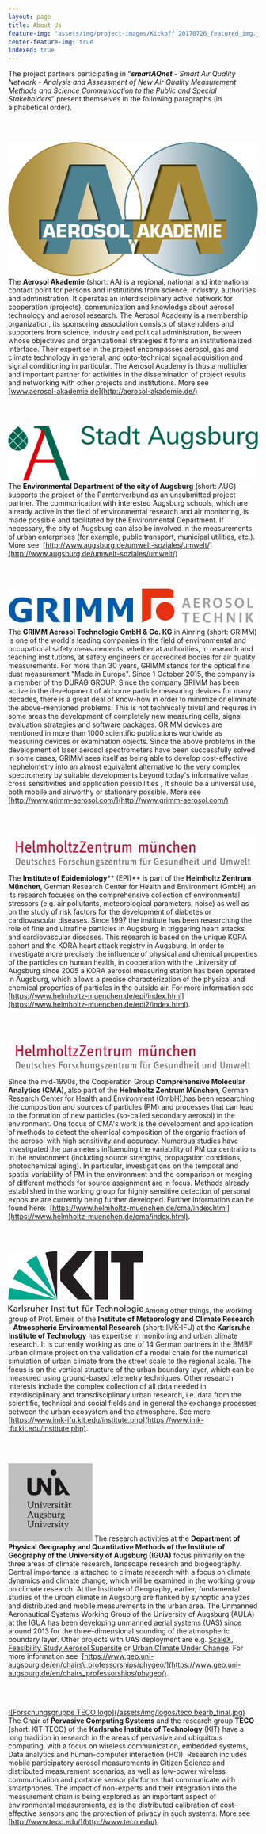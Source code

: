 ```yaml
---
layout: page
title: About Us
feature-img: "assets/img/project-images/Kickoff 20170726_featured_img.jpg"
center-feature-img: true
indexed: true
---
```


The project partners participating in "_**smartAQnet** - Smart Air Quality Network - Analysis and Assessment of New Air Quality Measurement Methods and Science Communication to the Public and Special Stakeholders_" present themselves in the following paragraphs (in alphabetical order).


<br><br>

[![Aerosol Akademie logo](/assets/img/logos/00-Logo_freigestellt.png)](http://www.aerosol-akademie.de/)
The **Aerosol Akademie** (short: AA) is a regional, national and international contact point for persons and institutions from science, industry, authorities and administration. It operates an interdisciplinary active network for cooperation (projects), communication and knowledge about aerosol technology and aerosol research. The Aerosol Academy is a membership organization, its sponsoring association consists of stakeholders and supporters from science, industry and political administration, between whose objectives and organizational strategies it forms an institutionalized interface. Their expertise in the project encompasses aerosol, gas and climate technology in general, and opto-technical signal acquisition and signal conditioning in particular. The Aerosol Academy is thus a multiplier and important partner for activities in the dissemination of project results and networking with other projects and institutions. More see [www.aerosol-akademie.de](http://aerosol-akademie.de/)

<br><br>

[![Stadt Augsburg logo](/assets/img/logos/Logo-Stadt_Augsburg-rotgruen-RGB.png)](http://www.augsburg.de/umwelt-soziales/umwelt/)
The **Environmental Department of the city of Augsburg** (short: AUG) supports the project of the Parnterverbund as an unsubmitted project partner. The communication with interested Augsburg schools, which are already active in the field of environmental research and air monitoring, is made possible and facilitated by the Environmental Department. If necessary, the city of Augsburg can also be involved in the measurements of urban enterprises (for example, public transport, municipal utilities, etc.). More see  [http://www.augsburg.de/umwelt-soziales/umwelt/](http://www.augsburg.de/umwelt-soziales/umwelt/)

<br><br>

![Grimm logo](/assets/img/logos/grimm_2017_final.jpg)
The **GRIMM Aerosol Technologie GmbH & Co. KG** in Ainring (short: GRIMM) is one of the world's leading companies in the field of environmental and occupational safety measurements, whether at authorities, in research and teaching institutions, at safety engineers or accredited bodies for air quality measurements. For more than 30 years, GRIMM stands for the optical fine dust measurement "Made in Europe". Since 1 October 2015, the company is a member of the DURAG GROUP. Since the company GRIMM has been active in the development of airborne particle measuring devices for many decades, there is a great deal of know-how in order to minimize or eliminate the above-mentioned problems. This is not technically trivial and requires in some areas the development of completely new measuring cells, signal evaluation strategies and software packages. GRIMM devices are mentioned in more than 1000 scientific publications worldwide as measuring devices or examination objects. Since the above problems in the development of laser aerosol spectrometers have been successfully solved in some cases, GRIMM sees itself as being able to develop cost-effective nephelometry into an almost equivalent alternative to the very complex spectrometry by suitable developments beyond today's informative value, cross sensitivities and application possibilities , It should be a universal use, both mobile and airworthy or stationary possible. More see [http://www.grimm-aerosol.com/](http://www.grimm-aerosol.com/)

<br><br>

[![Helmholtz Zentrum München logo](/assets/img/logos/Helmholtz%20resized.jpg)](https://www.helmholtz-muenchen.de/epi2/index.html)
The **Institute of Epidemiology**** (EPI)** is part of the **Helmholtz Zentrum München**, German Research Center for Health and Environment (GmbH) an its research focuses on the comprehensive collection of environmental stressors (e.g. air pollutants, meteorological parameters, noise) as well as on the study of risk factors for the development of diabetes or cardiovascular diseases. Since 1997 the institute has been researching the role of fine and ultrafine particles in Augsburg in triggering heart attacks and cardiovascular diseases. This research is based on the unique KORA cohort and the KORA heart attack registry in Augsburg. In order to investigate more precisely the influence of physical and chemical properties of the particles on human health, in cooperation with the University of Augsburg since 2005 a KORA aerosol measuring station has been operated in Augsburg, which allows a precise characterization of the physical and chemical properties of particles in the outside air. For more information see  [https://www.helmholtz-muenchen.de/epi/index.html](https://www.helmholtz-muenchen.de/epi2/index.html).

<br><br>

[![Helmholtz Zentrum München logo](/assets/img/logos/Helmholtz%20resized.jpg)](https://www.helmholtz-muenchen.de/epi2/index.html)
Since the mid-1990s, the Cooperation Group **Comprehensive Molecular Analytics (CMA)**, also part of the **Helmholtz Zentrum München**, German Research Center for Health and Environment (GmbH),has been researching the composition and sources of particles (PM) and processes that can lead to the formation of new particles (so-called secondary aerosol) in the environment. One focus of CMA's work is the development and application of methods to detect the chemical composition of the organic fraction of the aerosol with high sensitivity and accuracy. Numerous studies have investigated the parameters influencing the variability of PM concentrations in the environment (including source strengths, propagation conditions, photochemical aging). In particular, investigations on the temporal and spatial variability of PM in the environment and the comparison or merging of different methods for source assignment are in focus. Methods already established in the working group for highly sensitive detection of personal exposure are currently being further developed. Further information can be found here:  [https://www.helmholtz-muenchen.de/cma/index.html](https://www.helmholtz-muenchen.de/cma/index.html).

<br><br>

[![Karlsruher Institut für Technologie logo](/assets/img/logos/KIT_Logo_final.png)](http://www.imk-ifu.kit.edu/institute.php)
Among other things, the working group of Prof. Emeis of the **Institute of Meteorology and Climate Research - Atmospheric Environmental Research** (short: IMK-IFU) at the **Karlsruhe Institute of Technology** has expertise in monitoring and urban climate research. It is currently working as one of 14 German partners in the BMBF urban climate project on the validation of a model chain for the numerical simulation of urban climate from the street scale to the regional scale. The focus is on the vertical structure of the urban boundary layer, which can be measured using ground-based telemetry techniques. Other research interests include the complex collection of all data needed in interdisciplinary and transdisciplinary urban research, i.e. data from the scientific, technical and social fields and in general the exchange processes between the urban ecosystem and the atmosphere. See more  [https://www.imk-ifu.kit.edu/institute.php](https://www.imk-ifu.kit.edu/institute.php).

<br><br>

[![Universität Augsburg logo](/assets/img/logos/Logo_UniAugsburg.png)](https://www.geo.uni-augsburg.de/lehrstuhl_professur/phygeo/)
The research activities at the **Department of Physical Geography and Quantitative Methods of the Institute of Geography of the University of Augsburg (IGUA)** focus primarily on the three areas of climate research, landscape research and biogeography. Central importance is attached to climate research with a focus on climate dynamics and climate change, which will be examined in the working group on climate research. At the Institute of Geography, earlier, fundamental studies of the urban climate in Augsburg are flanked by synoptic analyzes and distributed and mobile measurements in the urban area. The Unmanned Aeronautical Systems Working Group of the University of Augsburg (AULA) at the IGUA has been developing unmanned aerial systems (UAS) since around 2013 for the three-dimensional sounding of the atmospheric boundary layer. Other projects with UAS deployment are e.g. [ScaleX](http://scalex.imk-ifu.kit.edu/), [Feasibility Study Aerosol Supersite](http://www.aerosol-akademie.de/.cm4all/iproc.php/Abschlussbericht%20Aerosol%20Supersite.pdf?cdp=a) or [Urban Climate Under Change](http://uc2-3do.org/). For more information see  [https://www.geo.uni-augsburg.de/en/chairs\_professorships/phygeo/](https://www.geo.uni-augsburg.de/en/chairs_professorships/phygeo/).

<br><br>

[![Forschungsgruppe TECO logo](/assets/img/logos/teco bearb_final.jpg)](https://pcs.tm.kit.edu/149.php) The Chair of **Pervasive
Computing Systems** and the research group **TECO** (short: KIT-TECO) of the
**Karlsruhe Institute of Technology** (KIT) have a long tradition in research in
the areas of pervasive and ubiquitous computing, with a focus on wireless
communication, embedded systems, Data analytics and human-computer interaction
(HCI). Research includes mobile participatory aerosol measurements in Citizen
Science and distributed measurement scenarios, as well as low-power wireless
communication and portable sensor platforms that communicate with smartphones.
The impact of non-experts and their integration into the measurement chain is
being explored as an important aspect of environmental measurements, as is the
distributed calibration of cost-effective sensors and the protection of privacy
in such systems. More see  [http://www.teco.edu/](http://www.teco.edu/).

<style>
.post-content img{
    max-width: 300px;
    float: left;
    margin: 20px;
    margin-top: 0;
    padding: 0;
}
br{
    clear: both;
}
</style>